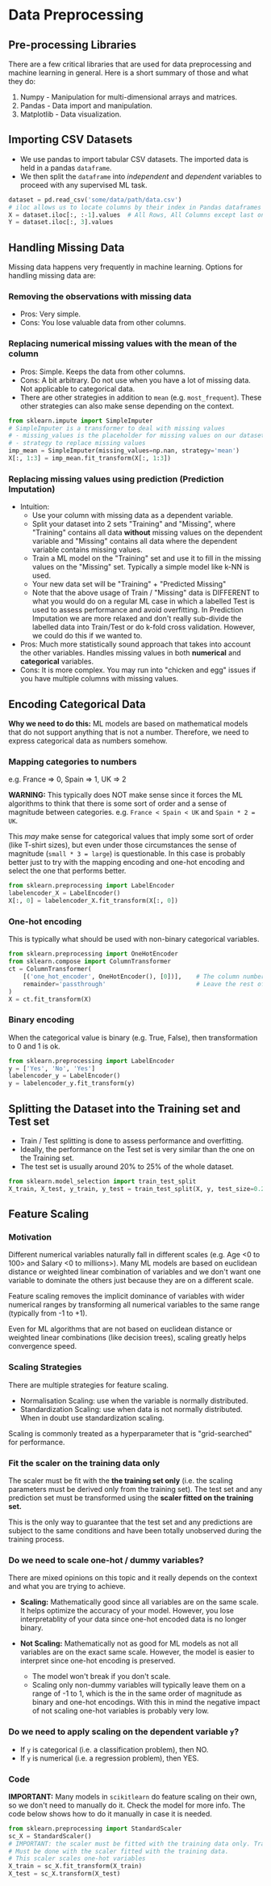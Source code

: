 # Data Preprocessing

## Pre-processing Libraries
There are a few critical libraries that are used for data preprocessing and machine learning in general.
Here is a short summary of those and what they do:
1. Numpy - Manipulation for multi-dimensional arrays and matrices.
2. Pandas - Data import and manipulation.
3. Matplotlib - Data visualization.

## Importing CSV Datasets
- We use pandas to import tabular CSV datasets. The imported data is held in
a pandas `dataframe`.
- We then split the `dataframe` into _independent_ and _dependent_ variables
to proceed with any supervised ML task.
```python
dataset = pd.read_csv('some/data/path/data.csv')
# iloc allows us to locate columns by their index in Pandas dataframes
X = dataset.iloc[:, :-1].values  # All Rows, All Columns except last one
Y = dataset.iloc[:, 3].values
```

## Handling Missing Data
Missing data happens very frequently in machine learning. Options for handling missing data are:

### Removing the observations with missing data
 - Pros: Very simple.
 - Cons: You lose valuable data from other columns.
  
### Replacing numerical missing values with the mean of the column
 - Pros: Simple. Keeps the data from other columns.
 - Cons: A bit arbitrary. Do not use when you have a lot of missing data. Not applicable to categorical data.
 - There are other strategies in addition to `mean` (e.g. `most_frequent`). These other strategies
  can also make sense depending on the context.
```python
from sklearn.impute import SimpleImputer
# SimpleImputer is a transformer to deal with missing values
# - missing_values is the placeholder for missing values on our dataset
# - strategy to replace missing values
imp_mean = SimpleImputer(missing_values=np.nan, strategy='mean')
X[:, 1:3] = imp_mean.fit_transform(X[:, 1:3])
```

### Replacing missing values using prediction (Prediction Imputation)
 - Intuition: 
     - Use your column with missing data as a dependent variable.
     - Split your dataset into 2 sets "Training" and "Missing", where "Training" contains all data __without__ missing values on the
     dependent variable and "Missing" contains all data where the dependent variable contains missing values.
     - Train a ML model on the "Training" set and use it to fill in the missing values on the "Missing" set. 
     Typically a simple model like k-NN is used.
     - Your new data set will be "Training" + "Predicted Missing"
     - Note that the above usage of Train / "Missing" data is DIFFERENT to what you would do on a regular ML case in which a
     labelled Test is used to assess performance and avoid overfitting. In Prediction Imputation we are more
     relaxed and don't really sub-divide the labelled data into Train/Test or do k-fold cross validation. However, we
     could do this if we wanted to.
  - Pros: Much more statistically sound approach that takes into account the other variables. Handles missing values
  in both __numerical__ and __categorical__ variables.
  - Cons: It is more complex. You may run into "chicken and egg" issues if you have multiple columns with missing values.

## Encoding Categorical Data
**Why we need to do this:**  ML models are based on mathematical models that do not support anything that is not a number.
Therefore, we need to express categorical data as numbers somehow. 

### Mapping categories to numbers
e.g. France => 0, Spain => 1, UK => 2

**WARNING:** This typically does NOT make sense since it forces the ML algorithms to think that there is some sort
of order and a sense of magnitude between categories. e.g. `France < Spain < UK` and `Spain * 2 = UK`. 

This _may_ make sense for categorical values that imply some sort of order (like T-shirt sizes), but even under those
circumstances the sense of magnitude (`small * 3 = large`) is questionable. In this case is probably better just to try
with the mapping encoding and one-hot encoding and select the one that performs better.

```python
from sklearn.preprocessing import LabelEncoder
labelencoder_X = LabelEncoder()
X[:, 0] = labelencoder_X.fit_transform(X[:, 0])
``` 

### One-hot encoding
This is typically what should be used with non-binary categorical variables.
```python
from sklearn.preprocessing import OneHotEncoder
from sklearn.compose import ColumnTransformer
ct = ColumnTransformer(
    [('one_hot_encoder', OneHotEncoder(), [0])],    # The column numbers to be transformed (here is [0] but can be [0, 1, 3])
    remainder='passthrough'                         # Leave the rest of the columns untouched
)
X = ct.fit_transform(X)
```

### Binary encoding
When the categorical value is binary (e.g. True, False), then transformation to 0 and 1 is ok.
```python
from sklearn.preprocessing import LabelEncoder
y = ['Yes', 'No', 'Yes']
labelencoder_y = LabelEncoder()
y = labelencoder_y.fit_transform(y)
```

## Splitting the Dataset into the Training set and Test set
- Train / Test splitting is done to assess performance and overfitting.
- Ideally, the performance on the Test set is very similar than the one on the Training set.
- The test set is usually around 20% to 25% of the whole dataset.
```python
from sklearn.model_selection import train_test_split
X_train, X_test, y_train, y_test = train_test_split(X, y, test_size=0.2)
```

## Feature Scaling

### Motivation

Different numerical variables naturally fall in different scales (e.g. Age <0 to 100> and Salary <0 to millions>). Many ML models are
based on euclidean distance or weighted linear combination of variables and we don't want one variable to dominate
the others just because they are on a different scale.

Feature scaling removes the implicit dominance of variables with wider numerical ranges by transforming all
numerical variables to the same range (typically from -1 to +1).

Even for ML algorithms that are not based on euclidean distance or weighted linear combinations (like decision trees),
scaling greatly helps convergence speed.

### Scaling Strategies

There are multiple strategies for feature scaling.
- Normalisation Scaling: use when the variable is normally distributed. 
- Standardization Scaling: use when data is not normally distributed. When in doubt use standardization scaling.

Scaling is commonly treated as a hyperparameter that is "grid-searched" for performance.


### Fit the scaler on the training data only

The scaler must be fit with the **the training set only** (i.e. the scaling parameters must be derived only from
the training set). The test set and any prediction set must be transformed using the **scaler fitted on the
training set.**

This is the only way to guarantee that the test set and any predictions are subject to the same conditions
and have been totally unobserved during the training process.

### Do we need to scale one-hot / dummy variables?

There are mixed opinions on this topic and it really depends on the context and what you are trying to achieve.

- **Scaling:** Mathematically good since all variables are on the same scale. It helps optimize the accuracy of your model.
However, you lose interpretablity of your data since one-hot encoded data is no longer binary. 

- **Not Scaling:** Mathematically not as good for ML models as not all variables are on the exact same scale. However,
the model is easier to interpret since one-hot encoding is preserved.
   - The model won't break if you don't scale.
   - Scaling only non-dummy variables will typically leave them on a range of -1 to 1, which is the in the same
   order of magnitude as binary and one-hot encodings. With this in mind the negative impact of not scaling one-hot variables
   is probably very low.

### Do we need to apply scaling on the dependent variable `y`?

- If `y` is categorical (i.e. a classification problem), then NO.
- If `y` is numerical (i.e. a regression problem), then YES.

### Code
**IMPORTANT:** Many models in `scikitlearn` do feature scaling on their own, so we don't need to manually do it. 
Check the model for more info. The code below shows how to do it manually in case it is needed.

```python 
from sklearn.preprocessing import StandardScaler
sc_X = StandardScaler()
# IMPORTANT: the scaler must be fitted with the training data only. Transfromation of the test and prediction sets
# Must be done with the scaler fitted with the training data.
# This scaler scales one-hot variables
X_train = sc_X.fit_transform(X_train)
X_test = sc_X.transform(X_test)
```

